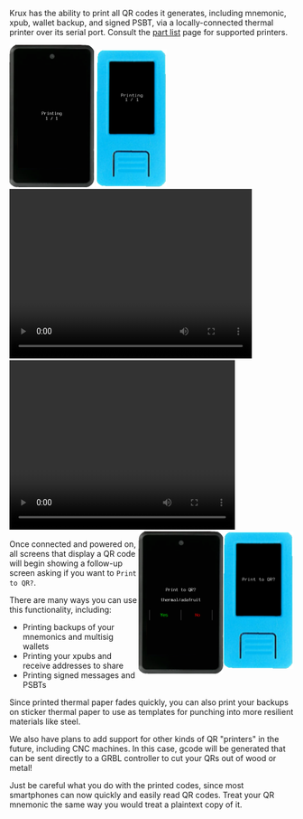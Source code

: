 Krux has the ability to print all QR codes it generates, including mnemonic, xpub, wallet backup, and signed PSBT, via a locally-connected thermal printer over its serial port. Consult the [part list](../../parts.md/#optional-thermal-printer) page for supported printers.

<img src="../../../img/maixpy_amigo/print-qr-printing-150.png">
<img src="../../../img/maixpy_m5stickv/print-qr-printing-125.png">

<video width="430" height="300" controls>
  <source src="../../../img/printing-qr.mp4" type="video/mp4"></source>
</video>

<video width="400" height="300" controls>
  <source src="../../../img/scanning-printed-qr.mp4" type="video/mp4"></source>
</video>


<img src="../../../img/maixpy_m5stickv/print-qr-prompt-125.png" align="right">
<img src="../../../img/maixpy_amigo/print-qr-prompt-150.png" align="right">

Once connected and powered on, all screens that display a QR code will begin showing a follow-up screen asking if you want to `Print to QR?`.

There are many ways you can use this functionality, including:

- Printing backups of your mnemonics and multisig wallets
- Printing your xpubs and receive addresses to share
- Printing signed messages and PSBTs

Since printed thermal paper fades quickly, you can also print your backups on sticker thermal paper to use as templates for punching into more resilient materials like steel.

We also have plans to add support for other kinds of QR "printers" in the future, including CNC machines. In this case, gcode will be generated that can be sent directly to a GRBL controller to cut your QRs out of wood or metal!

Just be careful what you do with the printed codes, since most smartphones can now quickly and easily read QR codes. Treat your QR mnemonic the same way you would treat a plaintext copy of it.

<div style="clear: both"></div>